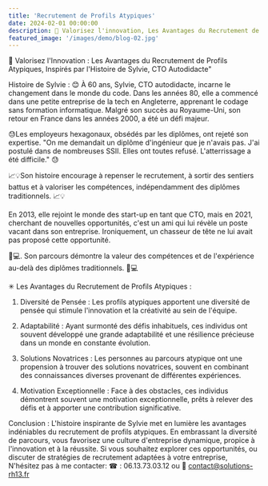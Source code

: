 ```yaml
---
title: 'Recrutement de Profils Atypiques'
date: 2024-02-01 00:00:00
description: 🚀 Valorisez l'innovation, Les Avantages du Recrutement de Profils Atypiques, Inspirés par l'Histoire de Sylvie, CTO Autodidacte" 
featured_image: '/images/demo/blog-02.jpg'
---
```


🚀 Valorisez l'Innovation : Les Avantages du Recrutement de Profils Atypiques, Inspirés par l'Histoire de Sylvie, CTO Autodidacte" 

Histoire de Sylvie : 😊 
À 60 ans, Sylvie, CTO autodidacte, incarne le changement dans le monde du code. 
Dans les années 80, elle a commencé dans une petite entreprise de la tech en Angleterre, apprenant le codage sans formation informatique. 
Malgré son succès au Royaume-Uni, son retour en France dans les années 2000, a été un défi majeur.

😓Les employeurs hexagonaux, obsédés par les diplômes, ont rejeté son expertise. "On me demandait un diplôme d'ingénieur que je n'avais pas. 
J'ai postulé dans de nombreuses SSII. Elles ont toutes refusé. L'atterrissage a été difficile." 😓

📈💡Son histoire encourage à repenser le recrutement, à sortir des sentiers battus et à valoriser les compétences, indépendamment des diplômes traditionnels. 📈💡

En 2013, elle rejoint le monde des start-up en tant que CTO, mais en 2021, cherchant de nouvelles opportunités, c'est un ami qui lui révèle un poste vacant dans son entreprise. Ironiquement, un chasseur de tête ne lui avait pas proposé cette opportunité.

🌟💻. Son parcours démontre la valeur des compétences et de l'expérience au-delà des diplômes traditionnels. 🌟💻

✳ Les Avantages du Recrutement de Profils Atypiques :

1. Diversité de Pensée : Les profils atypiques apportent une diversité de pensée qui stimule l'innovation et la créativité au sein de l'équipe.

2. Adaptabilité : Ayant surmonté des défis inhabituels, ces individus ont souvent développé une grande adaptabilité et une résilience précieuse dans un monde en constante évolution.

3. Solutions Novatrices : Les personnes au parcours atypique ont une propension à trouver des solutions novatrices, souvent en combinant des connaissances diverses provenant de différentes expériences.

4. Motivation Exceptionnelle : Face à des obstacles, ces individus démontrent souvent une motivation exceptionnelle, prêts à relever des défis et à apporter une contribution significative.

Conclusion :
L'histoire inspirante de Sylvie met en lumière les avantages indéniables du recrutement de profils atypiques. 
En embrassant la diversité de parcours, vous favorisez une culture d'entreprise dynamique, propice à l'innovation et à la réussite. 
Si vous souhaitez explorer ces opportunités, ou discuter de stratégies de recrutement adaptées à votre entreprise, 
N'hésitez pas à me contacter: 
☎ : 06.13.73.03.12 ou 
📩 contact@solutions-rh13.fr 

